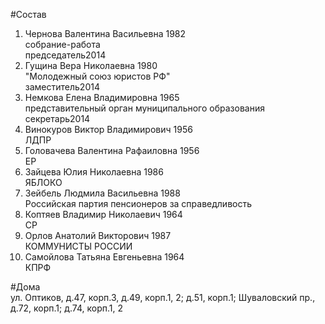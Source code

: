 #Состав  
1. Чернова Валентина Васильевна 1982  
    собрание-работа  
    председатель2014  
2. Гущина Вера Николаевна 1980  
    "Молодежный союз юристов РФ"  
    заместитель2014  
3. Немкова Елена Владимировна 1965  
    представительный орган муниципального образования  
    секретарь2014  
4. Винокуров Виктор Владимирович 1956  
    ЛДПР  
5. Головачева Валентина Рафаиловна 1956  
    ЕР  
6. Зайцева Юлия Николаевна 1986  
    ЯБЛОКО  
7. Зейбель Людмила Васильевна 1988  
    Российская партия пенсионеров за справедливость  
8. Коптяев Владимир Николаевич 1964  
    СР  
9. Орлов Анатолий Викторович 1987  
    КОММУНИСТЫ РОССИИ  
10. Самойлова Татьяна Евгеньевна 1964  
    КПРФ  

#Дома  
ул. Оптиков,  д.47, корп.3, д.49, корп.1, 2; д.51, корп.1;  Шуваловский пр., д.72, корп.1; д.74, корп.1, 2  
  
